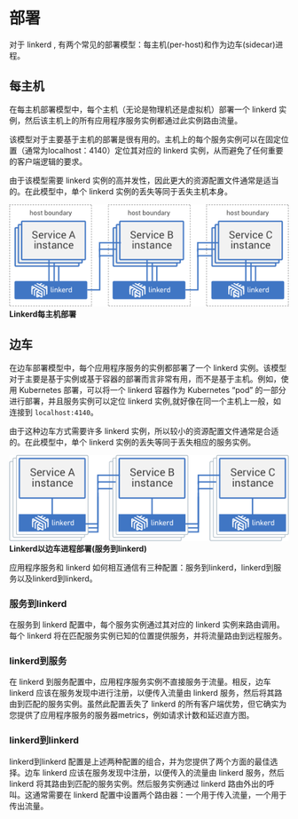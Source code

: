 # 部署

对于 linkerd , 有两个常见的部署模型：每主机(per-host)和作为边车(sidecar)进程。

## 每主机

在每主机部署模型中，每个主机（无论是物理机还是虚拟机）部署一个 linkerd 实例，然后该主机上的所有应用程序服务实例都通过此实例路由流量。

该模型对于主要基于主机的部署是很有用的。主机上的每个服务实例可以在固定位置（通常为localhost：4140）定位其对应的 linkerd 实例，从而避免了任何重要的客户端逻辑的要求。

由于该模型需要 linkerd 实例的高并发性，因此更大的资源配置文件通常是适当的。在此模型中，单个 linkerd 实例的丢失等同于丢失主机本身。

![](images/diagram-per-host-deployment.png)
**Linkerd每主机部署**

## 边车

在边车部署模型中，每个应用程序服务的实例都部署了一个 linkerd 实例。该模型对于主要是基于实例或基于容器的部署而言非常有用，而不是基于主机。例如，使用 Kubernetes 部署，可以将一个 linkerd 容器作为 Kubernetes “pod” 的一部分进行部署，并且服务实例可以定位 linkerd 实例,就好像在同一个主机上一般，如连接到 `localhost:4140`。

由于这种边车方式需要许多 linkerd 实例，所以较小的资源配置文件通常是合适的。在此模型中，单个 linkerd 实例的丢失等同于丢失相应的服务实例。

![](images/diagram-sidecar-deployment.png)
**Linkerd以边车进程部署(服务到linkerd)**

应用程序服务和 linkerd 如何相互通信有三种配置：服务到linkerd，linkerd到服务以及linkerd到linkerd。

### 服务到linkerd

在服务到 linkerd 配置中，每个服务实例通过其对应的 linkerd 实例来路由调用。每个 linkerd 将在匹配服务实例已知的位置提供服务，并将流量路由到远程服务。

### linkerd到服务

在 linkerd 到服务配置中，应用程序服务实例不直接服务于流量。相反，边车 linkerd 应该在服务发现中进行注册，以便传入流量由 linkerd 服务，然后将其路由到匹配的服务实例。虽然此配置丢失了 linkerd 的所有客户端优势，但它确实为您提供了应用程序服务的服务器metrics，例如请求计数和延迟直方图。

### linkerd到linkerd

linkerd到linkerd 配置是上述两种配置的组合，并为您提供了两个方面的最佳选择。边车 linkerd 应该在服务发现中注册，以便传入的流量由 linkerd 服务，然后 linkerd 将其路由到匹配的服务实例。然后服务实例通过 linkerd 路由外出的呼叫。这通常需要在 linkerd 配置中设置两个路由器：一个用于传入流量，一个用于传出流量。
